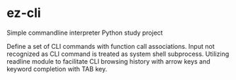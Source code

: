 # ez-cli

Simple commandline interpreter Python study project

Define a set of CLI commands with function call associations. Input not recognized as CLI command is treated as system shell subprocess. Utilizing readline module to facilitate CLI browsing history with arrow keys and keyword completion with TAB key.
